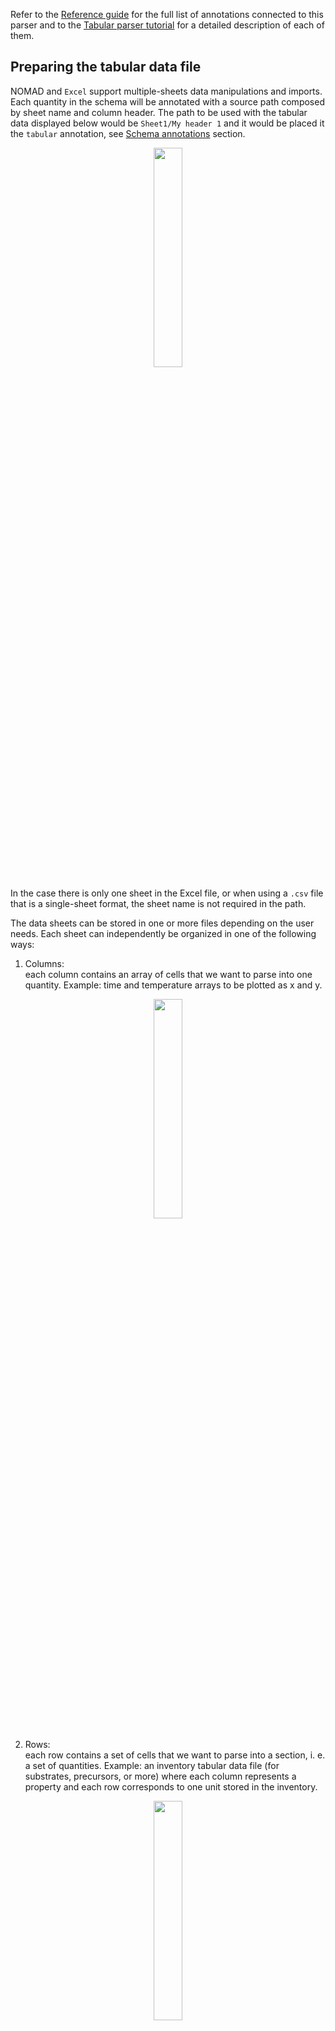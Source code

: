 Refer to the [Reference guide](../reference/annotations.md) for the full list of annotations connected to this parser and to the [Tabular parser tutorial](../tutorial/custom.md#the-built-in-tabular-parser)  for a detailed description of each of them.

## Preparing the tabular data file

NOMAD and `Excel` support multiple-sheets data manipulations and imports. Each quantity in the schema will be annotated with a source path composed by sheet name and column header. The path to be used with the tabular data displayed below would be `Sheet1/My header 1` and it would be placed it the `tabular` annotation, see [Schema annotations](../tutorial/custom.md#to-be-an-entry-or-not-to-be-an-entry) section.

<p align="center" width="100%">
    <img width="30%" src="2col.png">
</p>

In the case there is only one sheet in the Excel file, or when using a `.csv` file that is a single-sheet format, the sheet name is not required in the path.

The data sheets can be stored in one or more files depending on the user needs. Each sheet can independently be organized in one of the following ways:

1) Columns:<br />
 each column contains an array of cells that we want to parse into one quantity. Example: time and temperature arrays to be plotted as x and y.

<p align="center" width="100%">
    <img width="30%" src="columns.png">
</p>

2) Rows:<br />
 each row contains a set of cells that we want to parse into a section, i. e. a set of quantities. Example: an inventory tabular data file (for substrates, precursors, or more) where each column represents a property and each row corresponds to one unit stored in the inventory.

<p align="center" width="100%">
    <img width="30%" src="rows.png">
</p>

3) Rows with repeated columns:<br />


in addition to the mode 2), whenever the parser detects the presence of multiple columns (or multiple sets of columns) with same headers, these are taken as multiple instances of a subsection. More explanations will be delivered when showing the schema for such a structure. Example: a crystal growth process where each row is a step of the crystal growth and the repeated columns describe the "precursor materials", that can be more than one during such processes and they are described by the same "precursor material" section.

<p align="center" width="100%">
    <img width="45%" src="rows_subsection.png">
</p>

Furthermore, we can insert comments before our data, we can use a special character to mark one or more rows as comment rows. The special character is annotated within the schema in the [parsing options](#parsing-options) section:

<p align="center" width="100%">
    <img width="30%" src="2col_notes.png">
</p>

## Inheriting the TableData base section

`TableData` can be inherited adding the following lines in the yaml schema file:<br />

```yaml
MySection:
  base_sections:
    - nomad.datamodel.data.EntryData
    - nomad.parsing.tabular.TableData
```

`EntryData` is usually also necessary as we will create entries from the section we are defining.<br />
`TableData` provides a customizable checkbox quantity, called `fill_archive_from_datafile`, to turn the tabular parser `on` or `off`.<br />
To avoid the parser running everytime a change is made to the archive data, it is sufficient to uncheck the checkbox. It is customizable in the sense that if you do not wish to see this checkbox at all, you can configure the `hide` parameter of the section's `m_annotations` to hide the checkbox. This in turn sets the parser to run everytime you save your archive. To hide it, add the following lines:

```yaml
MySection:
  base_sections:
    - nomad.datamodel.data.EntryData
    - nomad.parsing.tabular.TableData
  m_annotations:
    eln:
      hide: ['fill_archive_from_datafile']
```

Be cautious though! Turning on the tabular parser (or checking the box) on saving your data will cause
losing/overwriting your manually-entered data by the parser!

## Importing data in NOMAD

After writing a schema file and creating a new upload in NOMAD (or using an existing upload), it is possible to upload the schema file. After creating a new Entry out of one section of the schema, the tabular data file must be dropped in the quantity designated by the `FileEditQuantity` annotation. After clicking save the parsing will start. In the Overview page of the NOMAD upload, new Entries are created and appended to the Processed data section. In the Entry page, clicking on DATA tab (on top of the screen) and in the Entry lane, the data is populated under the `data` subsection.
## Hands-on examples of all tabular parser modes

In this section eight examples will be presented, containing all the features available in tabular parser. Refer to the [Tutorial](../tutorial/custom.md#to-be-an-entry-or-not-to-be-an-entry) for more comments on the implications of the structures generated by the following yaml files.


### 1. Column mode, current Entry, parse to root

<p align="center" width="100%">
    <img width="100%" src="../tutorial/tabular-1.png">
</p>

The first case gives rise to the simplest data archive file. Here the tabular data file is parsed by columns, directly within the Entry where the `TableData` is inherited and filling the quantities in the root level of the schema (see dedicated how-to to learn [how to inherit tabular parser in your schema](../schemas/tabular.md#inheriting-the-tabledata-base-section)).

!!! important
    - `data_file` quantity, i.e. the tabular data file name, is located in the same Entry of the parsed quantities.
    - double check that `mapping_options > sections` contains the right path. It should point to the (sub)section where the quantities are decorated with `tabular` annotation, i. e., the one to be filled with tabular data (`root` in this case).
    - quantities parsed in `column` mode must have the `shape: ['*']` attribute, that means they are arrays and not scalars.

```yaml
--8<-- "examples/data/docs/tabular-parser_1_column_current-entry_to-root.archive.yaml"
```

### 2. Column mode, current Entry, parse to my path

<p align="center" width="100%">
    <img width="100%" src="../tutorial/tabular-2.png">
</p>

The parsing mode presented here only differs from the previous for the `sections` annotations. In this case the section that we want to fill with tabular data can be nested arbitrarily deep in the schema and the `sections` annotation must be filled with a forward slash path to the desired section, e. g. `my_sub_section/my_sub_sub_section`.

!!! important
    - `data_file` quantity, i.e. the tabular data file name, is located in the same Entry of the parsed quantities.
    - double check that `mapping_options > sections` contains the right path. It should point to the (sub)section where the quantities are decorated with `tabular` annotation, i. e., the one to be filled with tabular data.
    - the section to be parsed can be arbitrarily nested, given that the path provided in `sections` reachs it (e. g. `my_sub_sec/my_sub_sub_sec`).
    - quantities parsed in `column` mode must have the `shape: ['*']` attribute, that means they are arrays and not scalars.

```yaml
--8<-- "examples/data/docs/tabular-parser_2_column_current-entry_to-path.archive.yaml"
```

### 3. Row mode, current Entry, parse to my path

<p align="center" width="100%">
    <img width="100%" src="../tutorial/tabular-3.png">
</p>

The current is the first example of parsing in row mode. This means that every row of the excel file while be placed in one instance of the section that is defined in `sections`. This section must be decorated with `repeats: true` annotation, it will allow to generate multiple instances that will be appended in a list with sequential numbers. Instead of sequential numbers, the list can show specific names if `label_quantity` annotation is appended to the repeated section. This annotation is included in the how-to example. The section is written separately in the schema and it does not need the `EntryData` inheritance because the instances will be grafted directly in the current Entry. As explained [below](#91-row-mode-current-entry-parse-to-root), it is not possible for `row` and `current_entry` to parse directly in the root because we need to create multiple instances of the selected subsection and organize them in a list.

!!! important
    - `data_file` quantity, i.e. the tabular data file name, is located in the same Entry of the parsed quantities.
    - double check that `mapping_options > sections` contains the right path. It should point to the (sub)section where the quantities are decorated with `tabular` annotation, i. e., the one to be filled with tabular data.
    - the section to be parsed can be arbitrarily nested, given that the path provided in `sections` reachs it (e. g. `my_sub_sec/my_sub_sub_sec`).
    - quantities parsed in `row` mode are scalars.
    - make use of `repeats: true` in the subsection within the parent section `MySection`.
    - `label_quantity` annotation uses a quantity as name of the repeated section. If it is not provided, a sequential number will be used for each instance.

```yaml
--8<-- "examples/data/docs/tabular-parser_3_row_current-entry_to-path.archive.yaml"
```

### 4. Column mode, single new Entry, parse to my path

<p align="center" width="100%">
    <img width="100%" src="../tutorial/tabular-4.png">
</p>

One more step of complexity is added here: the parsing is not performed in the current Entry, but a new Entry it automatically generated and filled.
This structure foresees a parent Entry where we collect one or more tabular data files and possibly other info while we want to separate a specific entity of our data structure in another searchable Entry in NOMAD, e. g. a substrate Entry or a measurement Entry that would be collected inside a parent experiment Entry. We need to inherit `SubSect` class from `EntryData` because these will be standalone archive files in NOMAD. Parent and children Entries are connected by means of the `ReferenceEditQuantity` annotation in the parent Entry schema. This annotation is attached to a quantity that becomes a hook to the other ones, It is a powerful tool that allows to list in the overview of each Entry all the other referenced ones, allowing to build paths of referencing available at a glance.

!!! important
    - `data_file` quantity, i.e. the tabular data file name, is located in the parent Entry, the data is parsed in the child Entry.
    - double check that `mapping_options > sections` contains the right path. It should point to the (sub)section where the quantities are decorated with `tabular` annotation, i. e., the one to be filled with tabular data.
    - the section to be parsed can be arbitrarily nested, given that the path provided in `sections` reachs it (e. g. `my_sub_sec/my_sub_sub_sec`)
    - quantities parsed in `column` mode must have the `shape: ['*']` attribute, that means they are arrays and not scalars.
    - inherit also the subsection from `EntryData` as it must be a NOMAD Entry archive file.

```yaml
--8<-- "examples/data/docs/tabular-parser_4_column_single-new-entry_to-path.archive.yaml"
```

### 5. Row mode, single new Entry, parse to my path

<p align="center" width="100%">
    <img width="100%" src="../tutorial/tabular-5.png">
</p>

Example analogous to the previous, where the new created Entry contains now a repeated subsection with a list of instances made from each line of the tabular data file, as show in the [Row mode, current Entry, parse to my path](#3-row-mode-current-entry-parse-to-my-path) case.

!!! important
    - `data_file` quantity, i.e. the tabular data file name, is located in the parent Entry, the data is parsed in the child Entry.
    - double check that `mapping_options > sections` contains the right path. It should point to the (sub)section where the quantities are decorated with `tabular` annotation, i. e., the one to be filled with tabular data.
    - the section to be parsed can be arbitrarily nested, given that the path provided in `sections` reachs it (e. g. `my_sub_sec/my_sub_sub_sec`)
    - quantities parsed in `row` mode are scalars.
    - inherit also the subsection from `EntryData` as it must be a NOMAD Entry archive file.
    - make use of `repeats: true` in the subsection within the parent section `MySection`.
    - `label_quantity` annotation uses a quantity as name of the repeated section. If it is not provided, a sequential number will be used for each instance.

```yaml
--8<-- "examples/data/docs/tabular-parser_5_row_single-new-entry_to-path.archive.yaml"
```

### 6. Row mode, multiple new entries, parse to root

<p align="center" width="100%">
    <img width="100%" src="../tutorial/tabular-6.png">
</p>

The last feature available for tabular parser is now introduced: `multiple_new_entries`. It is only meaningful for `row` mode because each row of the tabular data file will be placed in a new Entry that is an instance of a class defined in the schema, this would not make sense for columns, though, as they usually need to be parsed all together in one class of the schema, for example the "timestamp" and "temperature" columns in a spreadsheet file would need to lie in the same class as they belong to the same part of experiment.
A further comment is needed to explain the combination of this feature with `root`. As mentioned before, using `root` foresees to graft data directly in the present Entry. In this case, this means that a manyfold of Entries will be generated based on the only class available in the schema. These Entries will not be bundled together by a parent Entry but just live in our NOMAD Upload as a spare list. They might be referenced manually by the user with `ReferenceEditQuantity` in other archive files. Bundling them together in one overarching Entry already at the parsing stage would require the next and last example to be introduced.

!!!important
    - `data_file` quantity, i.e. the tabular data file name, is located in the parent Entry, the data is parsed in the children Entries.
    - double check that `mapping_options > sections` contains the right path. It should point to the (sub)section where the quantities are decorated with `tabular` annotation, i. e., the one to be filled with tabular data.
    - quantities parsed in `row` mode are scalars.
    - inherit also the subsection from `EntryData` as it must be a NOMAD Entry archive file.
    - make use of `repeats: true` in the subsection within the parent section `MySection`.
    - `label_quantity` annotation uses a quantity as name of the repeated section. If it is not provided, a sequential number will be used for each instance.

```yaml
--8<-- "examples/data/docs/tabular-parser_6_row_multiple-new-entries_to-root.archive.yaml"
```

### 7. Row mode, multiple new entries, parse to my path

<p align="center" width="100%">
    <img width="100%" src="../tutorial/tabular-7.png">
</p>

As anticipated in the previous example, `row` mode in connection to `multiple_new_entries` will produce a manyfold of instances of a specific class, each of them being a new Entry. In the present case, each instance will also automatically be placed in a `ReferenceEditQuantity` quantity lying in a subsection defined within the parent Entry, coloured in plum in the following example image.

!!!important
    - `data_file` quantity, i.e. the tabular data file name, is located in the same Entry, the data is parsed in the children Entries.
    - double check that `mapping_options > sections` contains the right path. It should point to the (sub)section where the quantities are decorated with `tabular` annotation, i. e., the one to be filled with tabular data.
    - the section to be parsed can be arbitrarily nested, given that the path provided in `sections` reachs it (e. g. `my_sub_sec/my_sub_sub_sec`)
    - quantities parsed in `row` mode are scalars.
    - inherit also the subsection from `EntryData` as it must be a standalone NOMAD archive file.
    - make use of `repeats: true` in the subsection within the parent section `MySection`.
    - `label_quantity` annotation uses a quantity as name of the repeated section. If it is not provided, a sequential number will be used for each instance.

```yaml
--8<-- "examples/data/docs/tabular-parser_7_row_multiple-new-entries_to-path.archive.yaml"
```

### 8. The Sub-Subsection nesting schema

<p align="center" width="100%">
    <img width="100%" src="../tutorial/tabular-8.png">
</p>

If the tabular data file contains multiple columns with exact same name, there is a way to parse them using `row` mode. As explained in previous examples, this mode creates an instance of a subsection of the schema for each row of the file. Whenever column with same name are found they are interpreted as multiple instances of a sub-subsection nested inside the subsection. To build a schema with such a feature it is enough to have two nested classes, each of them bearing a `repeats: true` annotation. This structure can be applied to each and every of the cases above with `row` mode parsing.

!!!important
    - make use of `repeats: true` in the subsection within the parent section `MySection` and also in the sub-subsection within `MySubSect`.
    - `label_quantity` annotation uses a quantity as name of the repeated section. If it is not provided, a sequential number will be used for each instance.

```yaml
--8<-- "examples/data/docs/tabular-parser_8_row_current-entry_to-path_subsubsection.archive.yaml"
```

### 9. Not possible implementations

Some combinations of `mapping_options`, namely `file_mode`, `mapping_mode`, and `sections`, can give rise to not interpretable instructions or not useful data structure. For the sake of completeness, a brief explanation of the five not possible cases will be provided.
#### 9.1 Row mode, current Entry, parse to root

`row` mode always requires a section instance to be populated with one row of cells from the tabular data file. Multiple instances are hence generated from the rows available in the file. The instances are organized in a list and the list must be necessarily hosted as a subsection in some parent section. That's why, within the parent section, a path in `sections` must be provided different from `root`.

#### 9.2 Column mode, single new Entry, parse to root

This would create a redundant Entry with the very same structure of the one where the `data_file` quantity is placed, the structure would furthermore miss a reference between the two Entries. A better result is achieved using a path in `sections` that would create a new Entry and reference it in the parent one.
#### 9.3 Row mode, single new Entry, parse to root

As explained in the first section of not possible cases, when parsing in row mode we create multiple instances that cannot remain as standalone floating objects. They must be organized as a list in a subsection of the parent Entry.

#### 9.4 Column mode, multiple new entries, parse to root

This case would create a useless set of Entries containing one array quantity each. Usually, when parsing in column mode we want to parse together all the columns in the same section.

#### 9.5 Column mode, multiple new entries, parse to my path

This case would create a useless set of Entries containing one array quantity each. Usually, when parsing in column mode we want to parse together all the columns in the same section.
